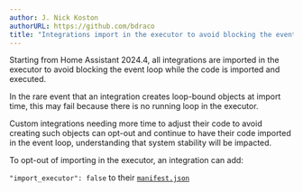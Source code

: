 ```yaml
---
author: J. Nick Koston
authorURL: https://github.com/bdraco
title: "Integrations import in the executor to avoid blocking the event loop"
---
```


Starting from Home Assistant 2024.4, all integrations are imported in the executor to avoid blocking the event loop while the code is imported and executed.

In the rare event that an integration creates loop-bound objects at import time, this may fail because there is no running loop in the executor.

Custom integrations needing more time to adjust their code to avoid creating such objects can opt-out and continue to have their code imported in the event loop, understanding that system stability will be impacted.

To opt-out of importing in the executor, an integration can add:

`"import_executor": false` to their [`manifest.json`](/docs/creating_integration_manifest)